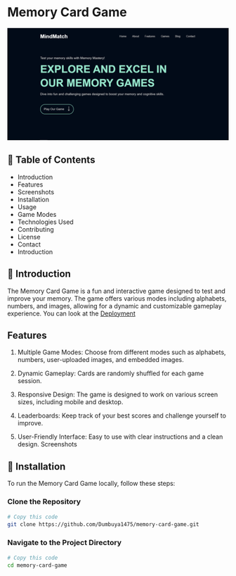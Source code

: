 # Memory Card Game

![Another Screenshot](./assets/images/Screenshot2.png)

## 📝 Table of Contents

* Introduction
* Features
* Screenshots
* Installation
* Usage
* Game Modes
* Technologies Used
* Contributing
* License
* Contact
* Introduction

<!-- ------------------ -->

## 🧐 Introduction

The Memory Card Game is a fun and interactive game designed to test and improve your memory. The game offers various modes including alphabets, numbers, and images, allowing for a dynamic and customizable gameplay experience.
You can look at the [Deployment](https://github.com/Dumbuya1475/memory-card-game/blob/main/README.md#deployment)

## Features

1. Multiple Game Modes: Choose from different modes such as alphabets, numbers, user-uploaded images, and embedded images.

2. Dynamic Gameplay: Cards are randomly shuffled for each game session.

3. Responsive Design: The game is designed to work on various screen sizes, including mobile and desktop.

4. Leaderboards: Keep track of your best scores and challenge yourself to improve.

5. User-Friendly Interface: Easy to use with clear instructions and a clean design.
Screenshots

## 🏁 Installation

To run the Memory Card Game locally, follow these steps:

### Clone the Repository

```bash
# Copy this code
git clone https://github.com/Dumbuya1475/memory-card-game.git
```

### Navigate to the Project Directory

```bash
# Copy this code
cd memory-card-game
```
